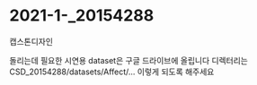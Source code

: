 # 2021-1-_20154288
캡스톤디자인

돌리는데 필요한 시연용 dataset은 구글 드라이브에 올립니다
디렉터리는 CSD_20154288/datasets/Affect/... 이렇게 되도록 해주세요
